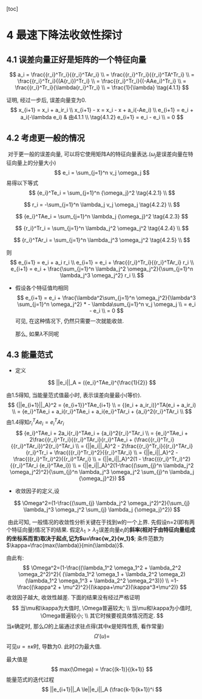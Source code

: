 [toc]

# 4 最速下降法收敛性探讨

## 4.1 误差向量正好是矩阵的一个特征向量

$$
a_i = \frac{{r_i}^Tr_i}{{r_i}^TAr_i} \\
= \frac{{r_i}^Tr_i}{{r_i}^TA^Tr_i} \\
= \frac{{r_i}^Tr_i}{(A{r_i})^Tr_i} \\
= \frac{{r_i}^Tr_i}{(-AAe_i)^Tr_i} \\
= \frac{{r_i}^Tr_i}{\lambda{r_i}^Tr_i} \\
= \frac{1}{\lambda} \tag{4.1.1}
$$

证明, 经过一步后, 误差向量变为0.
$$
x_{i+1} = x_i + a_ir_i \\
x_{i+1} - x = x_i - x + a_i(-Ae_i) \\
e_{i+1} = e_i + a_i(-\lambda e_i) & 由4.1.1 \\ \tag{4.1.2}
e_{i+1} = e_i - e_i \\
= 0
$$

## 4.2 考虑更一般的情况

​	对于更一般的误差向量, 可以将它使用矩阵A的特征向量表达.($\omega_j$是误差向量在特征向量上的分量大小)
$$
e_i =  \sum_{j=1}^n v_j \omega_j
$$
易得以下等式
$$
{e_i}^Te_i = \sum_{j=1}^n {\omega_j}^2 \tag{4.2.1} \\
$$

$$
r_i = -\sum_{j=1}^n \lambda_j v_j \omega_j \tag{4.2.2} \\
$$

$$
{e_i}^TAe_i = \sum_{j=1}^n \lambda_j {\omega_j}^2 \tag{4.2.3}
$$

$$
{r_i}^Tr_i = \sum_{j=1}^n \lambda_j^2 \omega_j^2 \tag{4.2.4} \\
$$

$$
{r_i}^TAr_i = \sum_{j=1}^n \lambda_j^3 \omega_j^2 \tag{4.2.5} \\
$$

则
$$
e_{i+1} = e_i + a_i r_i \\
e_{i+1} = e_i + \frac{{r_i}^Tr_i}{{r_i}^TAr_i} r_i \\
e_{i+1} = e_i + \frac{\sum_{j=1}^n \lambda_j^2 \omega_j^2}{\sum_{j=1}^n \lambda_j^3 \omega_j^2} r_i \\
$$

* 假设各个特征值均相同
  $$
  e_{i+1} = e_i + \frac{\lambda^2\sum_{j=1}^n \omega_j^2}{\lambda^3 \sum_{j=1}^n  \omega_j^2} * - \lambda\sum_{j=1}^n  v_j \omega_j \\
  = e_i - e_i \\
  = 0
  $$
  可见, 在这种情况下, 仍然只需要一次就能收敛.

  那么, 如果$\lambda$不同呢

  

## 4.3 能量范式

* 定义

$$
||e_i||_A = ({e_i}^TAe_i)^{\frac{1}{2}}
$$

由1.5得知, 当能量范式值最小时, 表示误差向量最小(等价).
$$
{||e_{i+1}||_A}^2 = {e_{i+1}}^TAe_{i+1} \\
= {(e_i + a_ir_i)}^TA(e_i + a_ir_i) \\
= {e_i}^TAe_i + a_i{r_i}^TAe_i + a_i{e_i}^TAr_i + {a_i}^2{r_i}^TAr_i \\
$$
由1.4得知${r_i}^TAe_i={e_i}^TAr_i$
$$
{e_i}^TAe_i + 2a_i{r_i}^TAe_i + {a_i}^2{r_i}^TAr_i \\
= {e_i}^TAe_i + 2\frac{{r_i}^Tr_i}{{r_i}^TAr_i}{r_i}^TAe_i + (\frac{{r_i}^Tr_i}{{r_i}^TAr_i})^2{r_i}^TAr_i \\
= {||e_i||_A}^2 - 2\frac{{r_i}^Tr_i}{{r_i}^TAr_i}{r_i}^Tr_i + \frac{({r_i}^Tr_i)^2}{{r_i}^TAr_i} \\
= {||e_i||_A}^2 - \frac{({r_i}^Tr_i)^2}{{r_i}^TAr_i} \\
= {||e_i||_A}^2(1 - \frac{({r_i}^Tr_i)^2}{{r_i}^TAr_i {e_i}^TAe_i}) \\
= {||e_i||_A}^2(1-\frac{(\sum_{j}^n \lambda_j^2 \omega_j^2)^2}{\sum_{j}^n \lambda_j^3 \omega_j^2 \sum_{j}^n \lambda_j {\omega_j}^2})
$$

* 收敛因子的定义,设

$$
\Omega^2=(1-\frac{(\sum_{j} \lambda_j^2 \omega_j^2)^2}{\sum_{j} \lambda_j^3 \omega_j^2 \sum_{j} \lambda_j {\omega_j}^2})
$$

​	由此可知, 一般情况的收敛性分析关键在于找到w的一个上界. 先假设n=2(即有两个特征向量)情况下的结果. 假定$\lambda_1>\lambda_2$误差向量$e_i$的**斜率(相对于由特征向量组成的坐标系而言)取决于起点,记为$u=\frac{w_2}{w_1}$**; 条件范数为$\kappa=\frac{max(\lambda)}{min(\lambda)}$.

由此有:
$$
\Omega^2=(1-\frac{(\lambda_1^2 \omega_1^2 + \lambda_2^2 \omega_2^2)^2}{ (\lambda_1^2 \omega_1 + \lambda_2^2 \omega_2) (\lambda_1^2 \omega_1^3 + \lambda_2^2 \omega_2^3)}) \\
=1-\frac{(\kappa^2 + \mu^2)^2}{(\kappa+\mu^2)(\kappa^3+\mu^2)}
$$
收敛因子越大, 收敛性越差. 下面的结果没有经过严格证明
$$
当\mu和\kappa为大值时, \Omega普遍较大; \\
当\mu和\kappa为小值时, \Omega普遍较小; \\
其它时候要视具体情况而定.
$$
当$\kappa$确定时, 那么$\Omega$的上届通过求驻点得(其中$\kappa$是矩阵性质, 看作常量)
$$
\Omega\prime(u) =
$$
可见$u=\pm\kappa$时, 导数为0. 此时$\Omega$为最大值.

最大值是
$$
max(\Omega) = \frac{(k-1)}{(k+1)}
$$
能量范式的迭代过程
$$
||e_{i+1}||_A \le||e_i||_A (\frac{k-1}{k+1})^i
$$